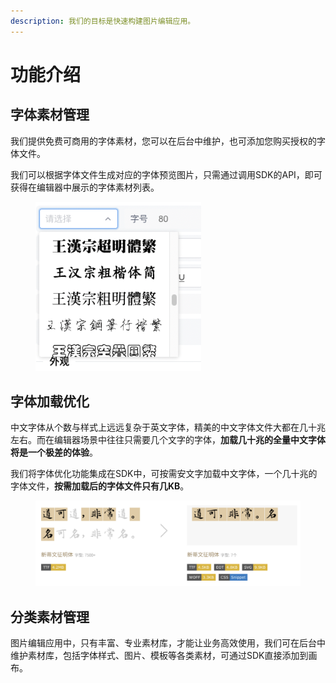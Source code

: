 ```yaml
---
description: 我们的目标是快速构建图片编辑应用。
---
```


# 功能介绍

## 字体素材管理

我们提供免费可商用的字体素材，您可以在后台中维护，也可添加您购买授权的字体文件。

我们可以根据字体文件生成对应的字体预览图片，只需通过调用SDK的API，即可获得在编辑器中展示的字体素材列表。

<div align="left">

<figure><img src="../.gitbook/assets/WechatIMG407.png" alt="" width="265"><figcaption></figcaption></figure>

</div>

## 字体加载优化

中文字体从个数与样式上远远复杂于英文字体，精美的中文字体文件大都在几十兆左右。而在编辑器场景中往往只需要几个文字的字体，**加载几十兆的全量中文字体将是一个极差的体验**。

我们将字体优化功能集成在SDK中，可按需安文字加载中文字体，一个几十兆的字体文件，**按需加载后的字体文件只有几KB**。

<figure><img src="../.gitbook/assets/WechatIMG408.png" alt=""><figcaption></figcaption></figure>

## 分类素材管理

图片编辑应用中，只有丰富、专业素材库，才能让业务高效使用，我们可在后台中维护素材库，包括字体样式、图片、模板等各类素材，可通过SDK直接添加到画布。









